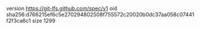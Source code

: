 version https://git-lfs.github.com/spec/v1
oid sha256:d766215ef6c5e270294802508f755572c20020b0dc37aa058c07441f2f3ca6c1
size 1299
